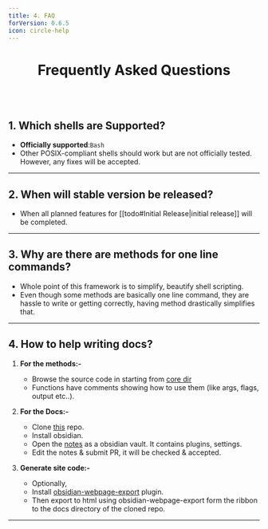 ```yaml
---
title: 4. FAQ
forVersion: 0.6.5
icon: circle-help
---
```

<h1 align="center"> Frequently Asked Questions</h1>
<br><br>

## 1. Which shells are Supported?

- **Officially supported**:`Bash` 
- Other POSIX-compliant shells should work but are not officially tested. However, any fixes will be accepted.

---
## 2. When will stable version be released?

- When all planned features for [[todo#Initial Release|initial release]] will be completed.

--- 
## 3. Why are there are methods for one line commands?

- Whole point of this framework is to simplify, beautify shell scripting. 
- Even though some methods are basically one line command, they are hassle to write or getting correctly, having method drastically simplifies that.

---
## 4. How to help writing docs?

1. **For the methods:-**
    - Browse the source code in starting from [core dir](https://github.com/soymadip/KireiSakura-Kit/tree/main/core)
    - Functions have comments showing how to use them (like args, flags, output etc..).
    
2. **For the Docs:-**
    - Clone [this](https://github.com/soymadip/KireiSakura-Kit) repo.
    - Install obsidian.
    - Open the [notes](https://github.com/soymadip/KireiSakura-Kit/tree/main/Assets/notes) as a obsidian vault. It contains plugins, settings.
    -  Edit the notes & submit PR, it will be checked & accepted.
    
3. __Generate site code:-__
    - Optionally,
    - Install [obsidian-webpage-export](https://github.com/KosmosisDire/obsidian-webpage-export) plugin.
    - Then export to html using obsidian-webpage-export form the ribbon to the docs directory of the cloned repo.

---
